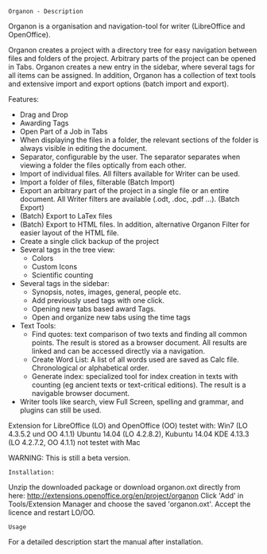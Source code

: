 	Organon - Description

Organon is a organisation and navigation-tool for writer (LibreOffice and OpenOffice).

Organon creates a project with a directory tree for easy navigation between files and folders of the project. Arbitrary parts of the project can be opened in Tabs.
Organon creates a new entry in the sidebar, where several tags for all items can be assigned. In addition, Organon has a collection of text tools and extensive import and export options (batch import and export).

Features:
* Drag and Drop
* Awarding Tags
* Open Part of a Job in Tabs
* When displaying the files in a folder, the relevant sections of the folder is always visible in editing the document.
* Separator, configurable by the user. The separator separates when viewing a folder the files optically from each other.
* Import of individual files. All filters available for Writer can be used.
* Import a folder of files, filterable (Batch Import)
* Export an arbitrary part of the project in a single file or an entire document. All Writer filters are available (.odt, .doc, .pdf ...). (Batch Export)
* (Batch) Export to LaTex files
* (Batch) Export to HTML files. In addition, alternative Organon Filter for easier layout of the HTML file.
* Create a single click backup of the project
* Several tags in the tree view:
  * Colors
  * Custom Icons
  * Scientific counting
* Several tags in the sidebar:
  * Synopsis, notes, images, general, people etc.
  * Add previously used tags with one click.
  * Opening new tabs based award Tags.
  * Open and organize new tabs using the time tags
* Text Tools:
  * Find quotes: text comparison of two texts and finding all common points. The result is stored as a browser document. All results are linked and can be accessed directly via a navigation.
  * Create Word List: A list of all words used are saved as Calc file. Chronological or alphabetical order.
  * Generate index: specialized tool for index creation in texts with counting (eg ancient texts or text-critical editions). The result is a navigable browser document.
* Writer tools like search, view Full Screen, spelling and grammar, and plugins can still be used.


Extension for LibreOffice (LO) and OpenOffice (OO)
testet with: 
	Win7 (LO 4.3.5.2 und OO 4.1.1) 
	Ubuntu 14.04 (LO 4.2.8.2), 
	Kubuntu 14.04 KDE 4.13.3 (LO 4.2.7.2, OO 4.1.1)
	not testet with Mac

WARNING:         This is still a beta version.

	Installation:
Unzip the downloaded package or download organon.oxt directly from here:
http://extensions.openoffice.org/en/project/organon
Click 'Add' in Tools/Extension Manager and choose the saved 'organon.oxt'. Accept the licence and restart LO/OO.

	Usage
For a detailed description start the manual after installation.






	




